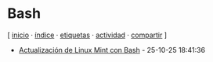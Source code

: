 # Bash
[ [inicio](https://github.com/jucardus/jucardus.github.io/blob/main/index.md) · [índice](https://github.com/jucardus/jucardus.github.io/blob/main/indice.md) · [etiquetas](https://github.com/jucardus/jucardus.github.io/blob/main/etiquetas.md) · [actividad](https://github.com/jucardus/jucardus.github.io/blob/main/actividad.md) · [compartir](https://x.com/intent/tweet?text=Bash+%E2%80%94+Etiquetas%0A%0A%E2%86%92+https%3A%2F%2Fgithub.com%2Fjucardus%2Fjucardus.github.io%2Fblob%2Fmain%2Fb%2Fa%2Fbash.md%0A%0A%23etiquetas_jucardus) ]

* [Actualización de Linux Mint con Bash](https://github.com/jucardus/jucardus.github.io/blob/main/a/c/t/actualizacion-de-linux-mint-con-bash.md) - 25-10-25 18:41:36
